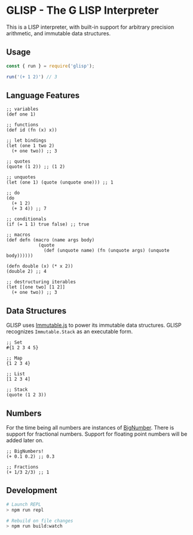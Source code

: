 # GLISP - The G LISP Interpreter

This is a LISP interpreter, with built-in support for arbitrary precision arithmetic, and immutable data structures.

## Usage
```JavaScript
const { run } = require('glisp');

run('(+ 1 2)') // 3
```

## Language Features
```LISP
;; variables
(def one 1)

;; functions
(def id (fn (x) x))

;; let bindings
(let (one 1 two 2)
  (+ one two)) ;; 3

;; quotes
(quote (1 2)) ;; (1 2)

;; unquotes
(let (one 1) (quote (unquote one))) ;; 1

;; do
(do
  (+ 1 2)
  (+ 3 4)) ;; 7

;; conditionals
(if (= 1 1) true false) ;; true

;; macros
(def defn (macro (name args body)
            (quote
              (def (unquote name) (fn (unquote args) (unquote body))))))

(defn double (x) (* x 2))
(double 2) ;; 4

;; destructuring iterables
(let [[one two] [1 2]]
  (+ one two)) ;; 3
```

## Data Structures
GLISP uses [Immutable.js](https://facebook.github.io/immutable-js/) to power its immutable data structures. GLISP recognizes `Immutable.Stack` as an executable form.

```LISP
;; Set
#{1 2 3 4 5}

;; Map
{1 2 3 4}

;; List
[1 2 3 4]

;; Stack
(quote (1 2 3))
```

## Numbers
For the time being all numbers are instances of [BigNumber](https://github.com/MikeMcl/bignumber.js/). There is support for fractional numbers. Support for floating point numbers will be added later on.

```LISP
;; BigNumbers!
(+ 0.1 0.2) ;; 0.3

;; Fractions
(+ 1/3 2/3) ;; 1
```

## Development

```BASH
# Launch REPL
> npm run repl

# Rebuild on file changes
> npm run build:watch
```
